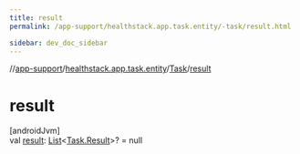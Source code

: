 ```yaml
---
title: result
permalink: /app-support/healthstack.app.task.entity/-task/result.html

sidebar: dev_doc_sidebar
---
```

//[app-support](../../../index.html)/[healthstack.app.task.entity](../index.html)/[Task](index.html)/[result](result.html)



# result



[androidJvm]\
val [result](result.html): [List](https://kotlinlang.org/api/latest/jvm/stdlib/kotlin.collections/-list/index.html)&lt;[Task.Result](-result/index.html)&gt;? = null




